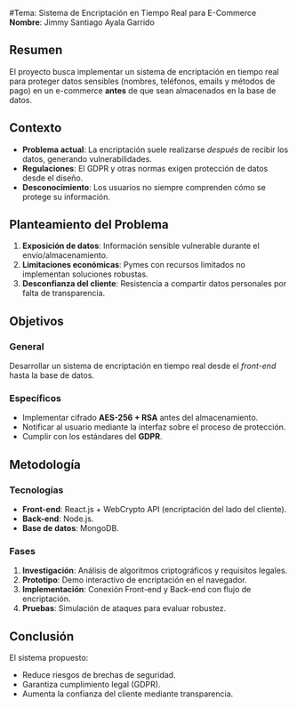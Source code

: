 #Tema: Sistema de Encriptación en Tiempo Real para E-Commerce  
**Nombre**: Jimmy Santiago Ayala Garrido  

## Resumen  
El proyecto busca implementar un sistema de encriptación en tiempo real para proteger datos sensibles (nombres, teléfonos, emails y métodos de pago) en un e-commerce **antes** de que sean almacenados en la base de datos.  

## Contexto  
- **Problema actual**: La encriptación suele realizarse *después* de recibir los datos, generando vulnerabilidades.  
- **Regulaciones**: El GDPR y otras normas exigen protección de datos desde el diseño.  
- **Desconocimiento**: Los usuarios no siempre comprenden cómo se protege su información.  

## Planteamiento del Problema  
1. **Exposición de datos**: Información sensible vulnerable durante el envío/almacenamiento.  
2. **Limitaciones económicas**: Pymes con recursos limitados no implementan soluciones robustas.  
3. **Desconfianza del cliente**: Resistencia a compartir datos personales por falta de transparencia.  

## Objetivos  
### General  
Desarrollar un sistema de encriptación en tiempo real desde el *front-end* hasta la base de datos.  

### Específicos  
- Implementar cifrado **AES-256 + RSA** antes del almacenamiento.  
- Notificar al usuario mediante la interfaz sobre el proceso de protección.  
- Cumplir con los estándares del **GDPR**.  

## Metodología  
### Tecnologías  
- **Front-end**: React.js + WebCrypto API (encriptación del lado del cliente).  
- **Back-end**: Node.js.  
- **Base de datos**: MongoDB.  

### Fases  
1. **Investigación**: Análisis de algoritmos criptográficos y requisitos legales.  
2. **Prototipo**: Demo interactivo de encriptación en el navegador.  
3. **Implementación**: Conexión Front-end y Back-end con flujo de encriptación.  
4. **Pruebas**: Simulación de ataques para evaluar robustez.  

## Conclusión  
El sistema propuesto:  
- Reduce riesgos de brechas de seguridad.  
- Garantiza cumplimiento legal (GDPR).  
- Aumenta la confianza del cliente mediante transparencia.  
